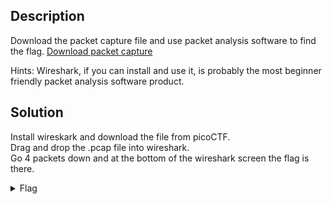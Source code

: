 ## Description

Download the packet capture file and use packet analysis software to find the flag.
[Download packet capture](https://artifacts.picoctf.net/c/201/network-dump.flag.pcap)

Hints: Wireshark, if you can install and use it, is probably the most beginner friendly packet analysis software product.

## Solution

Install wireskark and download the file from picoCTF. <br>
Drag and drop the .pcap file into wireshark. <br>
Go 4 packets down and at the bottom of the wireshark screen the flag is there. <br>

<details>
  <summary>Flag</summary>
  
  
    picoCTF{p4ck37_5h4rk_01b0a0d6}

</details>


